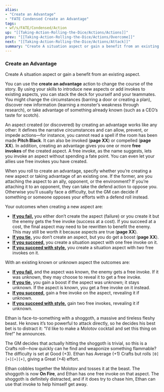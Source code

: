 ```yaml
---
alias:
- "Create an Advantage"
- "FATE Condensed Create an Advantage"
tags:
- wf/s/FATE/Condensed/Action
up: "[[Taking-Action-Rolling-the-Dice/Actions/Actions]]"
prev: "[[Taking-Action-Rolling-the-Dice/Actions/Overcome]]"
next: "[[Taking-Action-Rolling-the-Dice/Actions/Attack]]"
summary: "Create A situation aspect or gain a benefit from an existing aspect."
---
```

### Create an Advantage

Create A situation aspect or gain a benefit from an existing aspect.

You can use the **create an advantage** action to change the course of the story. By using your skills to introduce new aspects or add invokes to existing aspects, you can stack the deck for yourself and your teammates. You might change the circumstances (barring a door or creating a plan), discover new information (learning a monster’s weakness through research), or take advantage of something already known (such as a CEO’s taste for scotch).

An aspect created (or discovered) by creating an advantage works like any other: It defines the narrative circumstances and can allow, prevent, or impede actions—for instance, you cannot read a spell if the room has been made **Pitch Black**. It can also be invoked (**page XX**) or compelled (**page XX**). In addition, creating an advantage gives you one or more **free invokes** of the created aspect. A free invoke, as the name suggests, lets you invoke an aspect without spending a fate point. You can even let your allies use free invokes you have created.

When you roll to create an advantage, specify whether you’re creating a new aspect or taking advantage of an existing one. If the former, are you attaching the aspect to an ally, opponent, or the environment? If you’re attaching it to an opponent, they can take the defend action to oppose you. Otherwise you’ll usually face a difficulty, but the GM can decide if something or someone opposes your efforts with a defend roll instead.

Your outcomes when creating a new aspect are:

- **[If you fail,](../Outcomes/Failure.md)** you either don’t create the aspect (failure) or you create it but the enemy gets the free invoke (success at a cost). If you succeed at a cost, the final aspect may need to be rewritten to benefit the enemy. This may still be worth it because aspects are true (**page XX**).
- **[If you tie,](../Outcomes/Tie.md)** you don’t create an aspect, but you do get a boost (**page XX**).
- **[If you succeed,](../Outcomes/Success.md)** you create a situation aspect with one free invoke on it.
- **[If you succeed with style,](../Outcomes/Success-with-Style.md)** you create a situation aspect with _two_ free invokes on it.

With an existing known or unknown aspect the outcomes are:

- **[If you fail,](../Outcomes/Failure.md)** and the aspect was known, the enemy gets a free invoke. If it was unknown, they may choose to reveal it to get a free invoke.
- **[If you tie,](../Outcomes/Tie.md)** you gain a boost if the aspect was unknown; it stays unknown. If the aspect is known, you get a free invoke on it instead.
- **[If you succeed,](../Outcomes/Success.md)** gain a free invoke on the aspect, revealing it if unknown.
- **[If you succeed with style,](../Outcomes/Success-with-Style.md)** gain two free invokes, revealing it if unknown.

Ethan is face-to-something with a shoggoth, a massive and tireless fleshy beast. He knows it’s too powerful to attack directly, so he decides his best bet is to distract it: “I’d like to make a Molotov cocktail and set this thing on fire!” he announces.

The GM decides that actually hitting the shoggoth is trivial, so this is a Crafts roll—how quickly can he find and weaponize something flammable? The difficulty is set at Good (+3). Ethan has Average (+1) Crafts but rolls `[0][+][+][+]`, giving a Great (+4) effort.

Ethan cobbles together the Molotov and tosses it at the beast. The shoggoth is now **On Fire**, and Ethan has one free invoke on that aspect. The shoggoth is definitely distracted, and if it does try to chase him, Ethan can use that invoke to help himself get away.
